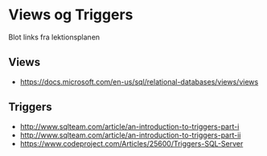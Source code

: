 # Views og Triggers
Blot links fra lektionsplanen
## Views
- https://docs.microsoft.com/en-us/sql/relational-databases/views/views

## Triggers
- http://www.sqlteam.com/article/an-introduction-to-triggers-part-i
- http://www.sqlteam.com/article/an-introduction-to-triggers-part-ii
- https://www.codeproject.com/Articles/25600/Triggers-SQL-Server

